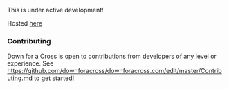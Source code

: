 This is under active development!

Hosted [here](http://www.downforacross.com)

### Contributing

Down for a Cross is open to contributions from developers of any level or experience.
See https://github.com/downforacross/downforacross.com/edit/master/Contributing.md to get started!
